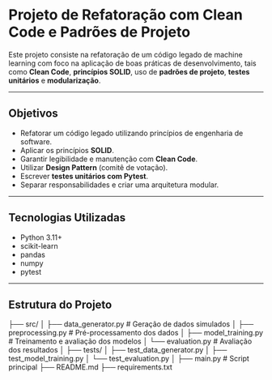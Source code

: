 # Projeto de Refatoração com Clean Code e Padrões de Projeto

Este projeto consiste na refatoração de um código legado de machine learning com foco na aplicação de boas práticas de desenvolvimento, tais como **Clean Code**, **princípios SOLID**, uso de **padrões de projeto**, **testes unitários** e **modularização**.

---

## Objetivos

- Refatorar um código legado utilizando princípios de engenharia de software.
- Aplicar os princípios **SOLID**.
- Garantir legibilidade e manutenção com **Clean Code**.
- Utilizar **Design Pattern** (comitê de votação).
- Escrever **testes unitários com Pytest**.
- Separar responsabilidades e criar uma arquitetura modular.

---

## Tecnologias Utilizadas

- Python 3.11+
- scikit-learn
- pandas
- numpy
- pytest

---

## Estrutura do Projeto

├── src/
│   ├── data_generator.py        # Geração de dados simulados
│   ├── preprocessing.py         # Pré-processamento dos dados
│   ├── model_training.py        # Treinamento e avaliação dos modelos
│   └── evaluation.py            # Avaliação dos resultados
│
├── tests/
│   ├── test_data_generator.py
│   ├── test_model_training.py
│   └── test_evaluation.py
│
├── main.py                      # Script principal
├── README.md
├── requirements.txt
